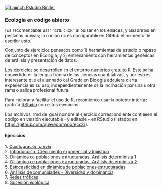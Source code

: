  <!-- badges: start -->
  [![Launch Rstudio Binder](http://mybinder.org/badge_logo.svg)](https://mybinder.org/v2/gh/quevedomario/eco3r/master?urlpath=rstudio)
  <!-- badges: end -->

### Ecología en código abierto

(Es recomendable usar "crtl. click" al pulsar en los enlaces, y asíabrirlos en pestañas nuevas; la opción no es configurable en GitHub el momento de escribir esto.)

Conjunto de ejercicios pensados como 1) herramientas de estudio o repaso de conceptos en Ecología, y 2) entrenamiento con herramientas genéricas de análisis y presentación de datos.

Los ejercicios se desarrollan en el entorno [numérico gratuito R](https://cloud.r-project.org/). Este se ha convertido en la lengua franca de las ciencias cuantitativas, y por eso es interesante que el alumnado del Grado en Biología adquiera cierta experiencia en su uso, independientemente de la inclinación por una u otra rama o salida profesional futura. 

Para mejorar y facilitar el uso de R, recomiendo usar la potente interfaz gratuita  [RStudio](https://rstudio.com/products/rstudio/download/) con estos ejercicios. 

Los archivos .rmd de igual nombre al ejercicio correspondiente contienen el código en versión ejecutable - y editable - en RStudio (listados en https://github.com/quevedomario/eco3r).

#### Ejercicios
1\. [Configuración previa](https://github.com/quevedomario/eco3r/blob/master/config.md)  
2\. [Introducción. Crecimiento exponencial y logístico](https://github.com/quevedomario/eco3r/blob/master/intro_crecimiento_log_rcmdr.md)  
3\. [Dinámica de poblaciones estructuradas. Análisis determinista 1](https://github.com/quevedomario/eco3r/blob/master/stages.md)    
4\. [Dinámica de poblaciones estructuradas. Análisis determinista 2](https://github.com/quevedomario/eco3r/blob/master/stages2.md)    
5\. [Estocasticidad en dinámica de poblaciones estructuradas](https://github.com/quevedomario/eco3r/blob/master/stages_pva.md)  
6\. [Análisis de comunidades - Diversidad y dominancia](https://github.com/quevedomario/eco3r/blob/master/communities.md)  
7\. [Redes tróficas](https://github.com/quevedomario/eco3r/blob/master/networks.md)  
8\. [Sucesión ecológica](https://github.com/quevedomario/eco3r/blob/master/succession.md)    

